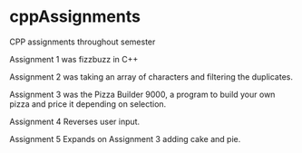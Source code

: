 # cppAssignments
CPP assignments throughout semester

Assignment 1 was fizzbuzz in C++

Assignment 2 was taking an array of characters and filtering the duplicates.

Assignment 3 was the Pizza Builder 9000, a program to build your own pizza and price it depending on selection.

Assignment 4 Reverses user input.

Assignment 5 Expands on Assignment 3 adding cake and pie.
